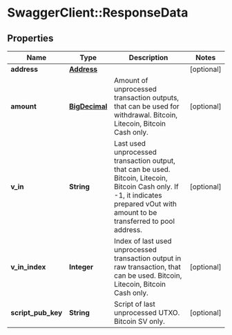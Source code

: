 # SwaggerClient::ResponseData

## Properties
Name | Type | Description | Notes
------------ | ------------- | ------------- | -------------
**address** | [**Address**](Address.md) |  | [optional] 
**amount** | [**BigDecimal**](BigDecimal.md) | Amount of unprocessed transaction outputs, that can be used for withdrawal. Bitcoin, Litecoin, Bitcoin Cash only. | [optional] 
**v_in** | **String** | Last used unprocessed transaction output, that can be used. Bitcoin, Litecoin, Bitcoin Cash only. If -1, it indicates prepared vOut with amount to be transferred to pool address. | [optional] 
**v_in_index** | **Integer** | Index of last used unprocessed transaction output in raw transaction, that can be used. Bitcoin, Litecoin, Bitcoin Cash only. | [optional] 
**script_pub_key** | **String** | Script of last unprocessed UTXO. Bitcoin SV only. | [optional] 

